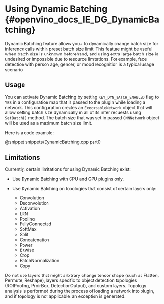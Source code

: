 Using Dynamic Batching {#openvino_docs_IE_DG_DynamicBatching}
======================

Dynamic Batching feature allows you+ to dynamically change batch size for inference calls
within preset batch size limit.
This feature might be useful when batch size is unknown beforehand, and using extra large batch size is
undesired or impossible due to resource limitations.
For example, face detection with person age, gender, or mood recognition is a typical usage scenario.


## Usage

You can activate Dynamic Batching by setting <code>KEY_DYN_BATCH_ENABLED</code> flag to <code>YES</code> in a configuration map that is
passed to the plugin while loading a network.
This configuration creates an <code>ExecutableNetwork</code> object that will allow setting batch size
dynamically in all of its infer requests using <code>SetBatch()</code> method.
The batch size that was set in passed <code>CNNNetwork</code> object will be used as a maximum batch size limit.

Here is a code example:

@snippet snippets/DynamicBatching.cpp part0


## Limitations

Currently, certain limitations for using Dynamic Batching exist:

* Use Dynamic Batching with CPU and GPU plugins only.

* Use Dynamic Batching on topologies that consist of certain layers only:

	* Convolution
	* Deconvolution
	* Activation
	* LRN
	* Pooling
	* FullyConnected
	* SoftMax
	* Split
	* Concatenation
	* Power
	* Eltwise
	* Crop
	* BatchNormalization
	* Copy
	
Do not use layers that might arbitrary change tensor shape (such as Flatten, Permute, Reshape),
layers specific to object detection topologies (ROIPooling, ProirBox, DetectionOutput), and
custom layers.
Topology analysis is performed during the process of loading a network into plugin, and if topology is
not applicable, an exception is generated.

